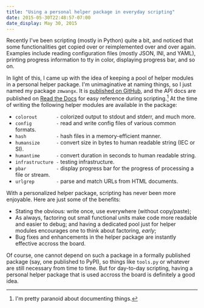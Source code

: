 ```yaml
---
title: "Using a personal helper package in everyday scripting"
date: 2015-05-30T22:48:57-07:00
date_display: May 30, 2015
---
```


Recently I've been scripting (mostly in Python) quite a bit, and noticed that some functionalities get copied over or reimplemented over and over again. Examples include reading configuration files (mostly JSON, INI, and YAML), printing progress information to tty in color, displaying progress bar, and so on.

In light of this, I came up with the idea of keeping a pool of helper modules in a personal helper package. I'm unimaginative at naming things, so I just named my package `zmwangx`. It is [published on GitHub](https://github.com/zmwangx/pyzmwangx), and the API docs are published on [Read the Docs](https://pyzmwangx.readthedocs.org) for easy reference during scripting.[^doc] At the time of writing the following helper modules are available in the package:

[^doc]: I'm pretty paranoid about documenting things.

* `colorout       -` colorized output to stdout and stderr, and much more.
* `config         -` read and write config files of various common formats.
* `hash           -` hash files in a memory-efficient manner.
* `humansize      -` convert size in bytes to human readable string (IEC or SI).
* `humantime      -` convert duration in seconds to human readable string.
* `infrastructure -` testing infrastructure.
* `pbar           -` display progress bar for the progress of processing a file or stream.
* `urlgrep        -` parse and match URLs from HTML documents.

With a personalized helper package, scripting has never been more enjoyable. Here are just some of the benefits:

* Stating the obvious: write once, use everywhere (without copy/paste);
* As always, factoring out small functional units make code more readable and easier to debug; and having a dedicated pool just for helper modules encourages one to think about factoring, *early*;
* Bug fixes and enhancements in the helper package are instantly effective accross the board.

Of course, one cannot depend on such a package in a formally published package (say, one published to PyPI), so things like `tools.py` or whatever are still necessary from time to time. But for day-to-day scripting, having a personal helper package that is used accross the board is definitely a good idea.
